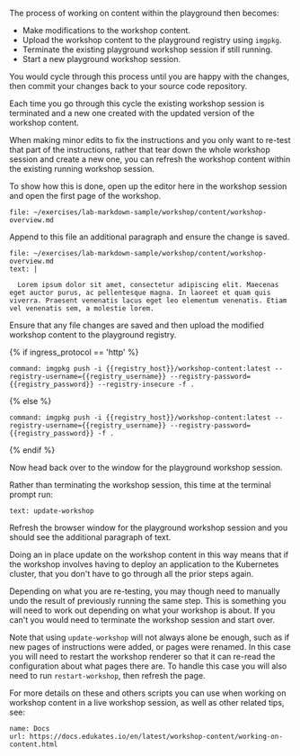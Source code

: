 The process of working on content within the playground then becomes:

* Make modifications to the workshop content.
* Upload the workshop content to the playground registry using ``imgpkg``.
* Terminate the existing playground workshop session if still running.
* Start a new playground workshop session.

You would cycle through this process until you are happy with the changes, then commit your changes back to your source code repository.

Each time you go through this cycle the existing workshop session is terminated and a new one created with the updated version of the workshop content.

When making minor edits to fix the instructions and you only want to re-test that part of the instructions, rather that tear down the whole workshop session and create a new one, you can refresh the workshop content within the existing running workshop session.

To show how this is done, open up the editor here in the workshop session and open the first page of the workshop.

```editor:open-file
file: ~/exercises/lab-markdown-sample/workshop/content/workshop-overview.md
```

Append to this file an additional paragraph and ensure the change is saved.

```editor:append-lines-to-file
file: ~/exercises/lab-markdown-sample/workshop/content/workshop-overview.md
text: |

  Lorem ipsum dolor sit amet, consectetur adipiscing elit. Maecenas eget auctor purus, ac pellentesque magna. In laoreet et quam quis viverra. Praesent venenatis lacus eget leo elementum venenatis. Etiam vel venenatis sem, a molestie lorem.
```

Ensure that any file changes are saved and then upload the modified workshop content to the playground registry.

{% if ingress_protocol == 'http' %}

```terminal:execute
command: imgpkg push -i {{registry_host}}/workshop-content:latest --registry-username={{registry_username}} --registry-password={{registry_password}} --registry-insecure -f .
```

{% else %}

```terminal:execute
command: imgpkg push -i {{registry_host}}/workshop-content:latest --registry-username={{registry_username}} --registry-password={{registry_password}} -f .
```

{% endif %}

Now head back over to the window for the playground workshop session.

Rather than terminating the workshop session, this time at the terminal prompt run:

```workshop:copy
text: update-workshop
```

Refresh the browser window for the playground workshop session and you should see the additional paragraph of text.

Doing an in place update on the workshop content in this way means that if the workshop involves having to deploy an application to the Kubernetes cluster, that you don't have to go through all the prior steps again.

Depending on what you are re-testing, you may though need to manually undo the result of previously running the same step. This is something you will need to work out depending on what your workshop is about. If you can't you would need to terminate the workshop session and start over.

Note that using ``update-workshop`` will not always alone be enough, such as if new pages of instructions were added, or pages were renamed. In this case you will need to restart the workshop renderer so that it can re-read the configuration about what pages there are. To handle this case you will also need to run ``restart-workshop``, then refresh the page.

For more details on these and others scripts you can use when working on workshop content in a live workshop session, as well as other related tips, see:

```dashboard:reload-dashboard
name: Docs
url: https://docs.edukates.io/en/latest/workshop-content/working-on-content.html
```

